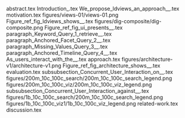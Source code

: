 abstract.tex
Introduction_.tex
We_propose_ldviews_an_approach__.tex
motivation.tex
figures/views-01/views-01.png
Figure_ref_fig_ldviews_shows__.tex
figures/dig-composite/dig-composite.png
Figure_ref_fig_ui_presents__.tex
paragraph_Keyword_Query_1_retrieve__.tex
paragraph_Anchored_Facet_Query_2__.tex
paragraph_Missing_Values_Query_3__.tex
paragraph_Anchored_Timeline_Query_4__.tex
As_users_interact_with_the__.tex
approach.tex
figures/architecture-v1/architecture-v1.png
Figure_ref_fig_architecture_shows__.tex
evaluation.tex
subsubsection_Concurrent_User_Interaction_on__.tex
figures/200m_10c_100c_search/200m_10c_100c_search_legend.png
figures/200m_10c_100c_viz/200m_10c_100c_viz_legend.png
subsubsection_Concurrent_User_Interaction_against__.tex
figures/1b_10c_100c_search/200m_10c_100c_search_legend.png
figures/1b_10c_100c_viz1/1b_10c_100c_viz_legend.png
related-work.tex
discussion.tex